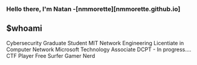 ### Hello there, I'm Natan -[nmmorette][nmmorette.github.io]


## $whoami

Cybersecurity Graduate Student
MIT Network Engineering
Licentiate in Computer Network
Microsoft Technology Associate
DCPT - In progress….
CTF Player
Free Surfer
Gamer
Nerd